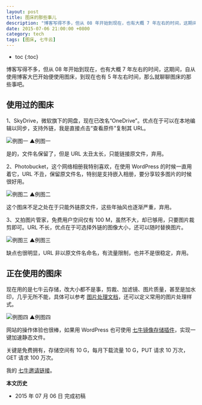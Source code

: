 ```yaml
---
layout: post
title: 图床的那些事儿
description: "博客写得不多，但从 08 年开始到现在，也有大概 7 年左右的时间，这期间，自从使用博客大巴开始便使用图床，到现在也有 5 年左右时间，那么就聊聊图床的那些事吧。"
date: 2015-07-06 21:00:00 +0800
category: tech
tags: [图床, 七牛云]
---
```


* toc
{:toc}

博客写得不多，但从 08 年开始到现在，也有大概 7 年左右的时间，这期间，自从使用博客大巴开始便使用图床，到现在也有 5 年左右时间，那么就聊聊图床的那些事吧。

## 使用过的图床

1、SkyDrive，微软旗下的网盘，现在已改名“OneDrive”。优点在于可以在本地编辑以同步，支持外链，我是直接点击“查看原件”复制其 URL。

![例图一](https://b7x4rg.by3302.livefilestore.com/y3pO0oJGGPuwnpY_-mBTlxhtvhgtQGtig12IofuNyyx24rsIsl3FwpWURJztceynytlAhVIq2cWSYUBaWYsjUNu81TthIXKkPUeHogNm3TqirFm80daQp58kuX9CLquSNspHZYCi3wLuvhpzjt9efEC_yjMiPSx0JJvHML6pXJM77w/image-hosting.jpg)
▲例图一

是的，文件名保留了，但是 URL 太丑太长，只能链接原文件，弃用。

2、Photobucket，这个网络相册我特别喜欢，在使用 WordPress 的时候一直用着它，URL 不丑，保留原文件名，特别是支持嵌入相册，要分享较多图片的时候很好用。

![例图二](http://i951.photobucket.com/albums/ad353/Fooleap/image-hosting.jpg)
▲例图二

这个图床不足之处在于只能外链原文件，这些年抽风也逐渐严重，弃用。

3、又拍图片管家，免费用户空间仅有 100 M，虽然不大，却已够用，只要图片裁剪即可。URL 不长，优点在于可选择外链的图像大小，还可以随时替换图片。

![例图三](http://pic.yupoo.com/fooleap_v/EMtGuxQJ/vwvWz.jpg)
▲例图三

缺点也很明显，URL 非以原文件名命名，有流量限制，也并不是很稳定，弃用。


## 正在使用的图床

现在用的是七牛云存储，改大小都不是事，剪裁、加滤镜、图片质量，甚至是加水印，几乎无所不能，具体可以参考 [图片处理文档](http://developer.qiniu.com/docs/v6/api/reference/fop/image/)，还可以定义常用的图片处理样式。

![例图四]({{site.IMG_PATH}}/image-hosting.jpg_640)
▲例图四

网站的操作体验也很棒，如果用 WordPress 也可使用 [七牛镜像存储插件](https://wordpress.org/plugins/wpjam-qiniu/)，实现一键加速静态文件。

关键是免费拥有，存储空间有 10 G，每月下载流量 10 G，PUT 请求 10 万次，GET 请求 100 万次。

我的 [七牛邀请链接](https://portal.qiniu.com/signup?code=3lmtscszx8zf4)。

**本文历史**

* 2015 年 07 月 06 日 完成初稿
